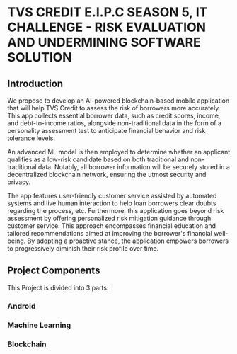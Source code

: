 # TVS CREDIT E.I.P.C SEASON 5, IT CHALLENGE - RISK EVALUATION AND UNDERMINING SOFTWARE SOLUTION
## Introduction
We propose to develop an AI-powered blockchain-based mobile application that will help TVS Credit to assess the risk of borrowers more accurately. This app collects essential borrower data, such as credit scores, income, and debt-to-income ratios, alongside non-traditional data in the form of a personality assessment test to anticipate financial behavior and risk tolerance levels.

An advanced ML model is then employed to determine whether an applicant qualifies as a low-risk candidate based on both traditional and non-traditional data. Notably, all borrower information will be securely stored in a decentralized blockchain network, ensuring the utmost security and privacy.

The app features user-friendly customer service assisted by automated systems and live human interaction to help loan borrowers clear doubts regarding the process, etc. Furthermore, this application goes beyond risk assessment by offering personalized risk mitigation guidance through customer service. This approach encompasses financial education and tailored recommendations aimed at improving the borrower's financial well-being. By adopting a proactive stance, the application empowers borrowers to progressively diminish their risk profile over time.

## Project Components
This Project is divided into 3 parts:

### Android
### Machine Learning
### Blockchain
